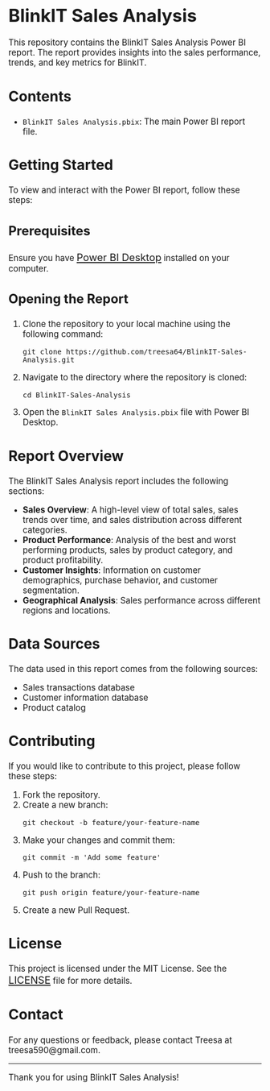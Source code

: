 <h1 style="font-size: 2.5em;">BlinkIT Sales Analysis</h1>

<p style="font-size: 1.2em;">This repository contains the BlinkIT Sales Analysis Power BI report. The report provides insights into the sales performance, trends, and key metrics for BlinkIT.</p>

<h2 style="font-size: 2em;">Contents</h2>

<ul style="font-size: 1.2em;">
  <li><code>BlinkIT Sales Analysis.pbix</code>: The main Power BI report file.</li>
</ul>

<h2 style="font-size: 2em;">Getting Started</h2>

<p style="font-size: 1.2em;">To view and interact with the Power BI report, follow these steps:</p>

<h3 style="font-size: 1.8em;">Prerequisites</h3>

<p style="font-size: 1.2em;">Ensure you have <a href="https://powerbi.microsoft.com/desktop/" style="font-size: 1.2em;">Power BI Desktop</a> installed on your computer.</p>

<h3 style="font-size: 1.8em;">Opening the Report</h3>

<ol style="font-size: 1.2em;">
  <li>Clone the repository to your local machine using the following command:
    <pre><code>git clone https://github.com/treesa64/BlinkIT-Sales-Analysis.git</code></pre>
  </li>
  <li>Navigate to the directory where the repository is cloned:
    <pre><code>cd BlinkIT-Sales-Analysis</code></pre>
  </li>
  <li>Open the <code>BlinkIT Sales Analysis.pbix</code> file with Power BI Desktop.</li>
</ol>

<h2 style="font-size: 2em;">Report Overview</h2>

<p style="font-size: 1.2em;">The BlinkIT Sales Analysis report includes the following sections:</p>

<ul style="font-size: 1.2em;">
  <li><strong>Sales Overview</strong>: A high-level view of total sales, sales trends over time, and sales distribution across different categories.</li>
  <li><strong>Product Performance</strong>: Analysis of the best and worst performing products, sales by product category, and product profitability.</li>
  <li><strong>Customer Insights</strong>: Information on customer demographics, purchase behavior, and customer segmentation.</li>
  <li><strong>Geographical Analysis</strong>: Sales performance across different regions and locations.</li>
</ul>

<h2 style="font-size: 2em;">Data Sources</h2>

<p style="font-size: 1.2em;">The data used in this report comes from the following sources:</p>

<ul style="font-size: 1.2em;">
  <li>Sales transactions database</li>
  <li>Customer information database</li>
  <li>Product catalog</li>
</ul>

<h2 style="font-size: 2em;">Contributing</h2>

<p style="font-size: 1.2em;">If you would like to contribute to this project, please follow these steps:</p>

<ol style="font-size: 1.2em;">
  <li>Fork the repository.</li>
  <li>Create a new branch:
    <pre><code>git checkout -b feature/your-feature-name</code></pre>
  </li>
  <li>Make your changes and commit them:
    <pre><code>git commit -m 'Add some feature'</code></pre>
  </li>
  <li>Push to the branch:
    <pre><code>git push origin feature/your-feature-name</code></pre>
  </li>
  <li>Create a new Pull Request.</li>
</ol>

<h2 style="font-size: 2em;">License</h2>

<p style="font-size: 1.2em;">This project is licensed under the MIT License. See the <a href="LICENSE" style="font-size: 1.2em;">LICENSE</a> file for more details.</p>

<h2 style="font-size: 2em;">Contact</h2>

<p style="font-size: 1.2em;">For any questions or feedback, please contact Treesa at treesa590@gmail.com.</p>

<hr style="font-size: 1.2em;" />

<p style="font-size: 1.2em;">Thank you for using BlinkIT Sales Analysis!</p>
